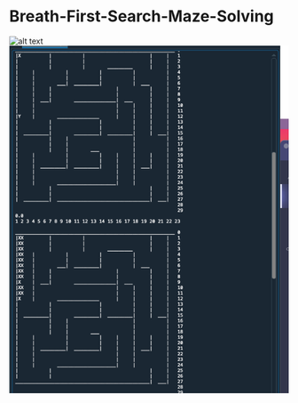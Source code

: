 # Breath-First-Search-Maze-Solving
 ![alt text](https://github.com/btknzn/Breath-First-Search-Maze-Solving/blob/main/Screenshot%202020-12-22%20at%2022.27.06.png)
 ![alt text](https://github.com/btknzn/Maze-Solving-Greedy-Best-First/blob/main/Screenshot%202020-12-22%20at%2022.23.14.png)
